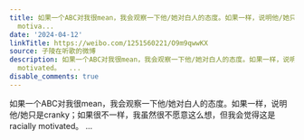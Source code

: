 ```yaml
---
title: 如果一个ABC对我很mean，我会观察一下他/她对白人的态度。如果一样，说明他/她只是cranky；如果很不一样，我虽然很不愿意这么想，但我会觉得这是racially
  motiva...
date: '2024-04-12'
linkTitle: https://weibo.com/1251560221/O9m9qwwKX
source: 子陵在听歌的微博
description: 如果一个ABC对我很mean，我会观察一下他/她对白人的态度。如果一样，说明他/她只是cranky；如果很不一样，我虽然很不愿意这么想，但我会觉得这是racially
  motivated。  ...
disable_comments: true
---
```

如果一个ABC对我很mean，我会观察一下他/她对白人的态度。如果一样，说明他/她只是cranky；如果很不一样，我虽然很不愿意这么想，但我会觉得这是racially motivated。  ...